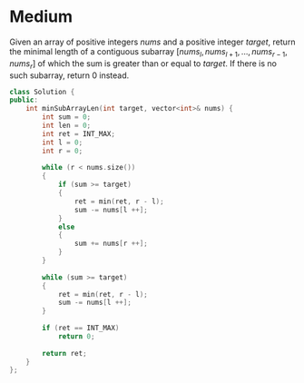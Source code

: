 # Medium

Given an array of positive integers $nums$ and a positive integer $target$, return the minimal length of a contiguous subarray $[nums_l, nums_{l+1}, \dots , nums_{r-1}, nums_r]$ of which the sum is greater than or equal to $target$. If there is no such subarray, return $0$ instead.

```cpp
class Solution {
public:
    int minSubArrayLen(int target, vector<int>& nums) {
        int sum = 0;
        int len = 0;
        int ret = INT_MAX;
        int l = 0;
        int r = 0;
        
        while (r < nums.size())
        {
            if (sum >= target)
            {
                ret = min(ret, r - l);
                sum -= nums[l ++];
            }
            else
            {
                sum += nums[r ++];
            }
        }
        
        while (sum >= target)
        {
            ret = min(ret, r - l);
            sum -= nums[l ++];
        }
        
        if (ret == INT_MAX)
            return 0;
        
        return ret;
    }
};
```
